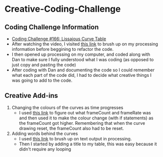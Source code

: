 # Creative-Coding-Challenge
<body>
  
 ## Coding Challenge Information
  * [Coding Challenge #166: Lissajous Curve Table](https://thecodingtrain.com/CodingChallenges/116-lissajous.html) 
  * After watching the video, I visited [this link](https://happycoding.io/tutorials/processing/) 
    to brush up on my processing information before beggining to refactor the code.
  * I then opened up processing on my computer, and coded along with Dan to make sure I fully understood what I was
    coding (as opposed to just copy and pasting the code)
  * After coding with Dan and documenting the code so I could remember what each part of the code did, I had to decide
    what creative things I was going to add to the code. 
 
 ## Creative Add-ins
  1) Changing the colours of the curves as time progresses
        * I used [this link](https://processing.org/reference/frameCount.html) to figure out what frameCount and frameRate 
          was and then used it to make the colour change (with if statements) as the frameCount got higher. Remembering that
          when the curve drawing reset, the frameCount also had to be reset. 
  2) Adding words behind the curves 
        * I used [this link](https://processing.org/reference/text_.html) to brush up on text output in processing. 
        * Then I started by adding a title to my table, this was easy because it didn't require any looping
</body>
